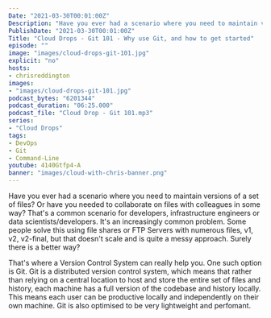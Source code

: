 ```yaml
---
Date: "2021-03-30T00:01:00Z"
Description: "Have you ever had a scenario where you need to maintain versions of a set of files? Or have you needed to collaborate on files with colleagues in some way? That's a common scenario for developers, infrastructure engineers or data scientists/developers. It's an increasingly common problem. Some people solve this using   file shares or FTP Servers with numerous files, v1, v2, v2-final, but that doesn't scale and is quite a messy approach. Surely there is a better way? That's where a Version Control System can really help you. One such option is Git. Git is a distributed version control system, which means that rather than relying on a central location to host and store the entire set of files and history, each machine has a full version of the codebase and history locally. This means each user can be productive locally and independently on their own machine. Git is also optimised to be very lightweight and perfomant."
PublishDate: "2021-03-30T00:01:00Z"
Title: "Cloud Drops - Git 101 - Why use Git, and how to get started"
episode: ""
image: "images/cloud-drops-git-101.jpg"
explicit: "no"
hosts:
- chrisreddington
images:
- "images/cloud-drops-git-101.jpg"
podcast_bytes: "6201344"
podcast_duration: "06:25.000"
podcast_file: "Cloud Drop - Git 101.mp3"
series:
- "Cloud Drops"
tags:
- DevOps
- Git
- Command-Line
youtube: 4140Gtfp4-A
banner: "images/cloud-with-chris-banner.png"
---
```

Have you ever had a scenario where you need to maintain versions of a set of files? Or have you needed to collaborate on files with colleagues in some way? That's a common scenario for developers, infrastructure engineers or data scientists/developers. It's an increasingly common problem. Some people solve this using   file shares or FTP Servers with numerous files, v1, v2, v2-final, but that doesn't scale and is quite a messy approach. Surely there is a better way?

That's where a Version Control System can really help you. One such option is Git. Git is a distributed version control system, which means that rather than relying on a central location to host and store the entire set of files and history, each machine has a full version of the codebase and history locally. This means each user can be productive locally and independently on their own machine. Git is also optimised to be very lightweight and perfomant.